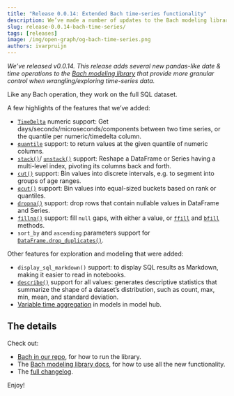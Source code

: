 ```yaml
---
title: "Release 0.0.14: Extended Bach time-series functionality"
description: We’ve made a number of updates to the Bach modeling library that make wrangling & exploring (time-series) data easier & more advanced. And of course it also works on the full dataset.
slug: release-0.0.14-bach-time-series/
tags: [releases]
image: /img/open-graph/og-bach-time-series.png
authors: ivarpruijn
---
```


<head>
  <meta property="og:title" content="Release v0.0.14: Extended Bach time-series functionality" />
</head>


*We’ve released v0.0.14. This release adds several new pandas-like date & time operations to the 
[Bach modeling library](https://objectiv.io/docs/modeling/) that provide more granular control when 
wrangling/exploring time-series data.*

<!--truncate-->

Like any Bach operation, they work on the full SQL dataset.

A few highlights of the features that we’ve added:
- [`TimeDelta`](https://objectiv.io/docs/modeling/Series/bach.SeriesAbstractDateTime.dt/) numeric support: 
Get days/seconds/microseconds/components between two time series, or the quantile per numeric/timedelta 
column.
- [`quantile`](https://objectiv.io/docs/modeling/DataFrame/bach.DataFrame.quantile/) support: to return 
values at the given quantile of numeric columns.
- [`stack()`](https://objectiv.io/docs/modeling/DataFrame/bach.DataFrame.stack)/
[`unstack()`](https://objectiv.io/docs/modeling/Series/bach.Series.unstack) support: Reshape a DataFrame or 
Series having a multi-level index, pivoting its columns back and forth.
- [`cut()`](https://objectiv.io/docs/modeling/Series/bach.SeriesAbstractNumeric.cut) support: Bin values into 
discrete intervals, e.g. to segment into groups of age ranges.
- [`qcut()`](https://objectiv.io/docs/modeling/Series/bach.SeriesAbstractNumeric.qcut) support: Bin values 
into equal-sized buckets based on rank or quantiles.
- [`dropna()`](https://objectiv.io/docs/modeling/DataFrame/bach.DataFrame.dropna) support: drop rows that 
contain nullable values in DataFrame and Series.
- [`fillna()`](https://objectiv.io/docs/modeling/DataFrame/bach.DataFrame.fillna) support: fill `null` gaps, 
with either a value, or [`ffill`](https://objectiv.io/docs/modeling/DataFrame/bach.DataFrame.ffill) and 
[`bfill`](https://objectiv.io/docs/modeling/DataFrame/bach.DataFrame.bfill) methods.
- `sort_by` and `ascending` parameters support for 
[`DataFrame.drop_duplicates()`](https://objectiv.io/docs/modeling/DataFrame/bach.DataFrame.drop_duplicates).

Other features for exploration and modeling that were added:
- `display_sql_markdown()` support: to display SQL results as Markdown, making it easier to read in notebooks.
- [`describe()`](https://objectiv.io/docs/modeling/DataFrame/bach.DataFrame.describe) support for all values: 
generates descriptive statistics that summarize the shape of a dataset’s distribution, such as count, max, 
min, mean, and standard deviation.
- [Variable time aggregation](https://objectiv.io/docs/modeling/Objectiv/bach_open_taxonomy.ModelHub.time_agg) 
in models in model hub.

## The details
Check out:
- [Bach in our repo](https://github.com/objectiv/objectiv-analytics/tree/main/bach), for how to run the 
library.
- The [Bach modeling library docs](https://objectiv.io/docs/modeling/), for how to use all the new 
functionality. 
- The [full changelog](https://github.com/objectiv/objectiv-analytics/releases/tag/v0.0.14).

Enjoy!

